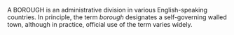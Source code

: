 A BOROUGH is an administrative division in various English-speaking countries. In principle, the term _borough_ designates a self-governing walled town, although in practice, official use of the term varies widely.

